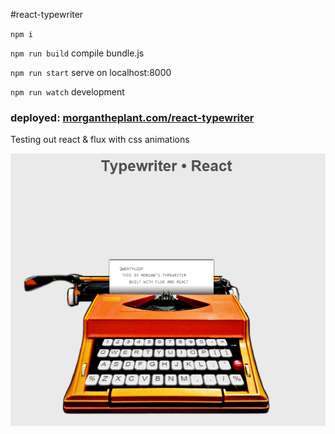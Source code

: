 #react-typewriter

`npm i`

`npm run build` compile bundle.js

`npm run start` serve on localhost:8000

`npm run watch` development

### deployed: [morgantheplant.com/react-typewriter](http://morgantheplant.com/react-typewriter)

Testing out react & flux with css animations

![screenshot](./screenshot.png)
